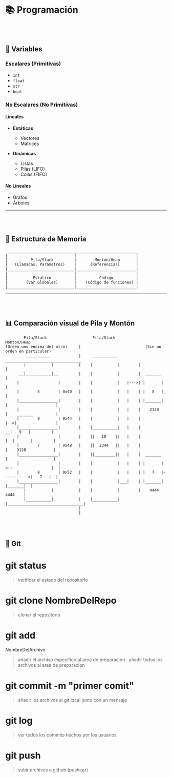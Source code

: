 
# 📚 Programación
<br/><br/>
## 🔢 Variables

### Escalares (Primitivas)
- `int`
- `float`
- `str`
- `bool`

### No Escalares (No Primitivas)

#### Lineales

- **Estáticas**
  - Vectores
  - Matrices

- **Dinámicas**
  - Listas
  - Pilas (LIFO)
  - Colas (FIFO)

#### No Lineales

- Grafos
- Árboles

---
<br/><br/>
## 🧠 Estructura de Memoria

```
 _________________________________________________________
|                             |                          |
|          Pila/Stack         |        Montón/Heap       |
|   (Llamadas, Parámetros)    |      (Referencias)       |
|_____________________________|__________________________|
|                             |                          |
|           Estático          |          Código          |
|        (Var Globales)       |    (Código de funciones) |
|_____________________________|__________________________|
```

---
<br/><br/>
## 📊 Comparación visual de Pila y Montón

```
        Pila/Stack                    Pila/Stack                    Monton/Heap
(Orden uno encima del otro)     |                            (Sin un orden en particular)
         ___________            |     ___________          _________________________________
        |           |           |    |           |        |                                 |
      __|___________|__         |    |           |        |  _______                        |
     |                 |        |    |           |   |--->| |       |                       |
     |        5        | 0x40   |    |           |   |    | |   5   |_                      |
     |_________________|        |    |           |   |    | |_______| |                     |
     |                 |        |    |           |   |    |    2138   |    _______          |
     |        9        | 0x44   |    |           |   |    |           |-->|       |         |
     |_________________|        |    |___________|   |    |             __|   9   |         |
     |                 |        |    ||   ID    ||   |    |            |  |_______|         |
     |        7        | 0x48   |    ||  2344   ||   |    |            |    3128            |
     |_________________|        |    ||_________||   |    |  _______   |          _______   |
     |                 |        |    |           |   |    | |       |<-|         |       |  |
     |        8        | 0x52   |    |           |   |    | |   7   |----------->|   7   |  | 
     |_________________|        |    |           |___|    | |_______|            |_______|  |
        |           |           |    |           |        |    4444                 4444    |
        |___________|           |    |___________|        |_________________________________|
                                |                            
                                |
```
<br/><br/>
## 🔢 Git

# git status

> verificar el estado del repositorio

# git clone NombreDelRepo

> clonar el repositorio

# git add

NombreDelArchivo

> añadir el archivo especifico al area de preparacion
> .
> añadir todos los archivos al area de preparacion

# git commit -m "primer comit"

> añadir los archivos al git local junto con un mensaje

# git log

> ver todos los commits hechos por los usuarios

# git push

> subir archivos a github (pushear)
